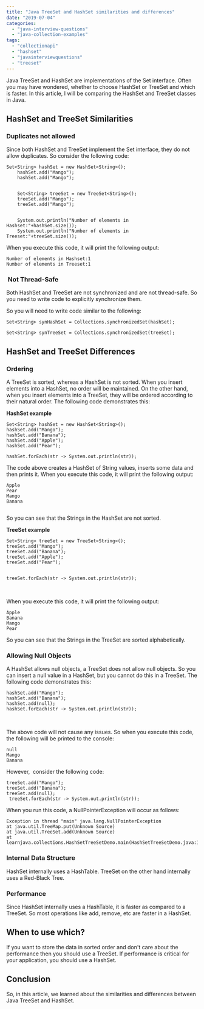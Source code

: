 ```yaml
---
title: "Java TreeSet and HashSet similarities and differences"
date: "2019-07-04"
categories: 
  - "java-interview-questions"
  - "java-collection-examples"
tags: 
  - "collectionapi"
  - "hashset"
  - "javainterviewquestions"
  - "treeset"
---
```


Java TreeSet and HashSet are implementations of the Set interface. Often you may have wondered, whether to choose HashSet or TreeSet and which is faster. In this article, I will be comparing the HashSet and TreeSet classes in Java.

## HashSet and TreeSet Similarities

### Duplicates not allowed

Since both HashSet and TreeSet implement the Set interface, they do not allow duplicates. So consider the following code:

```
Set<String> hashSet = new HashSet<String>();
    hashSet.add("Mango");
    hashSet.add("Mango");

    
    Set<String> treeSet = new TreeSet<String>();
    treeSet.add("Mango");
    treeSet.add("Mango");

    
    System.out.println("Number of elements in Hashset:"+hashSet.size());
    System.out.println("Number of elements in Treeset:"+treeSet.size());
```

When you execute this code, it will print the following output:

```
Number of elements in Hashset:1
Number of elements in Treeset:1
```

###  Not Thread-Safe

Both HashSet and TreeSet are not synchronized and are not thread-safe. So you need to write code to explicitly synchronize them.

So you will need to write code similar to the following:

```
Set<String> synHashSet = Collections.synchronizedSet(hashSet);

Set<String> synTreeSet = Collections.synchronizedSet(treeSet);
```

## HashSet and TreeSet Differences

### Ordering

A TreeSet is sorted, whereas a HashSet is not sorted. When you insert elements into a HashSet, no order will be maintained. On the other hand, when you insert elements into a TreeSet, they will be ordered according to their natural order. The following code demonstrates this:

**HashSet example**

```
Set<String> hashSet = new HashSet<String>();
hashSet.add("Mango");
hashSet.add("Banana");
hashSet.add("Apple");
hashSet.add("Pear");

hashSet.forEach(str -> System.out.println(str));
```

The code above creates a HashSet of String values, inserts some data and then prints it. When you execute this code, it will print the following output:

```
Apple
Pear
Mango
Banana


```

So you can see that the Strings in the HashSet are not sorted.

**TreeSet example**

```
Set<String> treeSet = new TreeSet<String>();
treeSet.add("Mango");
treeSet.add("Banana");
treeSet.add("Apple");
treeSet.add("Pear");


treeSet.forEach(str -> System.out.println(str));
```

 

When you execute this code, it will print the following output:

```
Apple
Banana
Mango
Pear
```

So you can see that the Strings in the TreeSet are sorted alphabetically.

### Allowing Null Objects

A HashSet allows null objects, a TreeSet does not allow null objects. So you can insert a null value in a HashSet, but you cannot do this in a TreeSet. The following code demonstrates this:

```
hashSet.add("Mango"); 
hashSet.add("Banana"); 
hashSet.add(null); 
hashSet.forEach(str -> System.out.println(str));
```

 

The above code will not cause any issues. So when you execute this code, the following will be printed to the console:

```
null
Mango
Banana
```

However,  consider the following code:

```
treeSet.add("Mango"); 
treeSet.add("Banana"); 
treeSet.add(null);
 treeSet.forEach(str -> System.out.println(str));
```

When you run this code, a NullPointerException will occur as follows:

```
Exception in thread "main" java.lang.NullPointerException
at java.util.TreeMap.put(Unknown Source)
at java.util.TreeSet.add(Unknown Source)
at learnjava.collections.HashSetTreeSetDemo.main(HashSetTreeSetDemo.java:15)
```

### Internal Data Structure

HashSet internally uses a HashTable. TreeSet on the other hand internally uses a Red-Black Tree.

### Performance

Since HashSet internally uses a HashTable, it is faster as compared to a TreeSet. So most operations like add, remove, etc are faster in a HashSet.

## When to use which?

If you want to store the data in sorted order and don't care about the performance then you should use a TreeSet. If performance is critical for your application, you should use a HashSet.

## Conclusion

So, in this article, we learned about the similarities and differences between Java TreeSet and HashSet.
